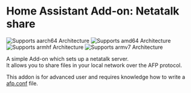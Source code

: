 # Home Assistant Add-on: Netatalk share
![Supports aarch64 Architecture][aarch64-shield] ![Supports amd64 Architecture][amd64-shield] ![Supports armhf Architecture][armhf-shield] ![Supports armv7 Architecture][armv7-shield]

A simple Add-on which sets up a netatalk server.  
It allows you to share files in your local network over the AFP protocol.  

This addon is for advanced user and requires knowledge how to write a [afp.conf][afp-conf] file.  

[afp-conf]: https://netatalk.sourceforge.io/3.1/htmldocs/afp.conf.5.html
[repository]: https://github.com/elvit/hassio-addons
[aarch64-shield]: https://img.shields.io/badge/aarch64-yes-green.svg
[amd64-shield]: https://img.shields.io/badge/amd64-yes-green.svg
[armhf-shield]: https://img.shields.io/badge/armhf-yes-green.svg
[armv7-shield]: https://img.shields.io/badge/armv7-yes-green.svg
